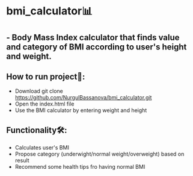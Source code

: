 # bmi_calculator📊

## - Body Mass Index calculator that finds value and category of BMI according to user's height and weight.

## How to run project🚀:
- Download git clone https://github.com/NurgulBassanova/bmi_calculator.git
- Open the index.html file
- Use the BMI calculator by entering weight and height

## Functionality🛠️:
- Calculates user's BMI
- Propose category (underwight/normal weight/overweight) based on result
- Recommend some health tips fro having normal BMI
  


